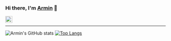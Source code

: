 ### Hi there, I'm [Armin](https://arminazimi.github.io/p/) 👋


<a href="https://www.linkedin.com/in/armin-azimi/">
  <img align="left" alt="Armin Azimi's LinkedIN" width="22px" src="https://raw.githubusercontent.com/peterthehan/peterthehan/master/assets/linkedin.svg" />
</a>
<br>
<hr>

![Armin's GitHub stats](https://github-readme-stats.vercel.app/api?username=arminazimi&show_icons=true&theme=dracula)
[![Top Langs](https://github-readme-stats.vercel.app/api/top-langs/?username=arminazimi&layout=compact&theme=dracula)](https://github.com/anuraghazra/github-readme-stats)





